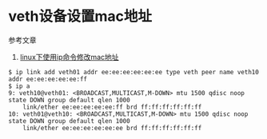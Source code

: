 # veth设备设置mac地址

参考文章

1. [linux下使用ip命令修改mac地址](https://blog.csdn.net/legendmaker/article/details/10430475)

```console
$ ip link add veth01 addr ee:ee:ee:ee:ee:ee type veth peer name veth10 addr ee:ee:ee:ee:ee:ff
$ ip a
9: veth10@veth01: <BROADCAST,MULTICAST,M-DOWN> mtu 1500 qdisc noop state DOWN group default qlen 1000
    link/ether ee:ee:ee:ee:ee:ff brd ff:ff:ff:ff:ff:ff
10: veth01@veth10: <BROADCAST,MULTICAST,M-DOWN> mtu 1500 qdisc noop state DOWN group default qlen 1000
    link/ether ee:ee:ee:ee:ee:ee brd ff:ff:ff:ff:ff:ff
```
